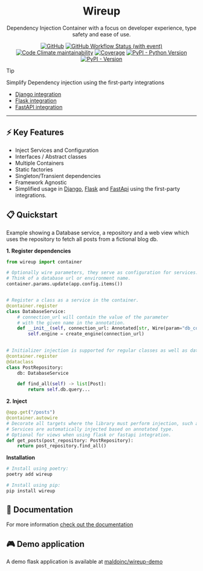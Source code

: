 <div align="center">
<h1>Wireup</h1>
<p>Dependency Injection Container with a focus on developer experience, type safety and ease of use.</p>

[![GitHub](https://img.shields.io/github/license/maldoinc/wireup)](https://github.com/maldoinc/wireup)
[![GitHub Workflow Status (with event)](https://img.shields.io/github/actions/workflow/status/maldoinc/wireup/run_all.yml)](https://github.com/maldoinc/wireup)
[![Code Climate maintainability](https://img.shields.io/codeclimate/maintainability/maldoinc/wireup?label=Code+Climate)](https://codeclimate.com/github/maldoinc/wireup)
[![Coverage](https://img.shields.io/codeclimate/coverage/maldoinc/wireup?label=Coverage)](https://codeclimate.com/github/maldoinc/wireup)
[![PyPI - Python Version](https://img.shields.io/pypi/pyversions/wireup)](https://pypi.org/project/wireup/)
[![PyPI - Version](https://img.shields.io/pypi/v/wireup)](https://pypi.org/project/wireup/)
</div>

> [!TIP]
>    Simplify Dependency injection using the first-party integrations
>    * [Django integration](https://maldoinc.github.io/wireup/latest/integrations/django)
>    * [Flask integration](https://maldoinc.github.io/wireup/latest/integrations/flask)
>    * [FastAPI integration](https://maldoinc.github.io/wireup/latest/integrations/fastapi)

---

## ⚡ Key Features
* Inject Services and Configuration
* Interfaces / Abstract classes
* Multiple Containers 
* Static factories
* Singleton/Transient dependencies
* Framework Agnostic
* Simplified usage in 
[Django](https://maldoinc.github.io/wireup/latest/integrations/django/),
[Flask](https://maldoinc.github.io/wireup/latest/integrations/flask/) 
and [FastApi](https://maldoinc.github.io/wireup/latest/integrations/fastapi/) using the first-party integrations.

## 📋 Quickstart

Example showing a Database service, a repository and a web view which uses the repository to fetch all posts 
from a fictional blog db.

**1. Register dependencies**

```python
from wireup import container

# Optionally wire parameters, they serve as configuration for services. 
# Think of a database url or environment name.
container.params.update(app.config.items())


# Register a class as a service in the container.
@container.register 
class DatabaseService:
    # connection_url will contain the value of the parameter 
    # with the given name in the annotation.
    def __init__(self, connection_url: Annotated[str, Wire(param="db_connection_url")]):
        self.engine = create_engine(connection_url)

        
# Initializer injection is supported for regular classes as well as dataclasses.
@container.register
@dataclass
class PostRepository:
    db: DatabaseService 

    def find_all(self) -> list[Post]:
        return self.db.query...
```

**2. Inject**

```python
@app.get("/posts")
@container.autowire 
# Decorate all targets where the library must perform injection, such as views in an Api.
# Services are automatically injected based on annotated type.
# Optional for views when using flask or fastapi integration.
def get_posts(post_repository: PostRepository):
    return post_repository.find_all()
```

**Installation**

```bash
# Install using poetry:
poetry add wireup

# Install using pip:
pip install wireup
```

## 📑 Documentation

For more information [check out the documentation](https://maldoinc.github.io/wireup)

## 🎮 Demo application

A demo flask application is available at [maldoinc/wireup-demo](https://github.com/maldoinc/wireup-demo)

